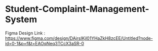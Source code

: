 # Student-Complaint-Management-System
Figma Design Link : https://www.figma.com/design/DAjrsIKjl01YHaZkH8zcEE/Untitled?node-id=0-1&p=f&t=EAOqNeq3TCcX3aSR-0 
